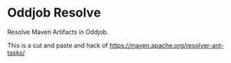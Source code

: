 Oddjob Resolve 
==============

Resolve Maven Artifacts in Oddjob.

This is a cut and paste and hack of https://maven.apache.org/resolver-ant-tasks/




